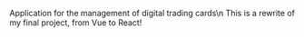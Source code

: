 Application for the management of digital trading cards\n
This is a rewrite of my final project, from Vue to React!

